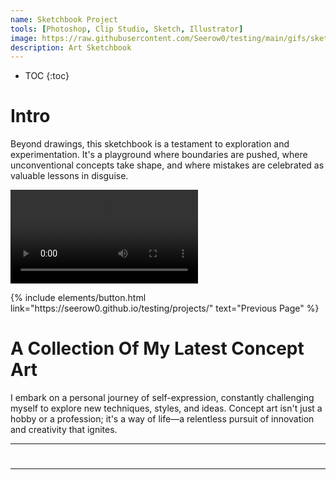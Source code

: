 ```yaml
---
name: Sketchbook Project
tools: [Photoshop, Clip Studio, Sketch, Illustrator]
image: https://raw.githubusercontent.com/Seerow0/testing/main/gifs/sketch-sponge.gif
description: Art Sketchbook
---
```

* TOC
{:toc}

# ‎Intro
Beyond drawings, this sketchbook is a testament to exploration and experimentation. It's a playground where boundaries are pushed, where unconventional concepts take shape, and where mistakes are celebrated as valuable lessons in disguise.

<video src= "https://github.com/Seerow0/testing/assets/92154813/30da6858-9609-4020-822c-5a27166f7d70" controls="controls" style="max-width: 730px;"></video>

 <!--<video src= "" controls="controls" style="max-width: 730px;"></video> -->
 <p class="text-center">
{% include elements/button.html link="https://seerow0.github.io/testing/projects/" text="Previous Page" %}
</p>
 
# A Collection Of My Latest Concept Art

 I embark on a personal journey of self-expression, constantly challenging myself to explore new techniques, styles, and ideas. Concept art isn't just a hobby or a profession; it's a way of life—a relentless pursuit of innovation and creativity that ignites.

---

# 

---
